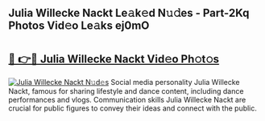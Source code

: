 ## Julia Willecke Nackt Le𝚊k𝚎d N𝚞𝚍es - Part-2Kq Photos Vid𝚎o Le𝚊ks ej0mO

# <h2><a href="http://fb1qvrr.evod.top/?m=Julia+Willecke+Nackt">🔗 👉🔴 Julia Willecke Nackt Vid𝚎o Ph𝚘t𝚘s</a></h2>

[![Julia Willecke Nackt N𝚞d𝚎s](https://i.imgur.com/8V9OHl7.gif)](http://fb1qvrr.evod.top/?m=Julia+Willecke+Nackt)
Social media personality Julia Willecke Nackt, famous for sharing lifestyle and dance content, including dance performances and vlogs. Communication skills Julia Willecke Nackt are crucial for public figures to convey their ideas and connect with the public. 
